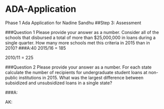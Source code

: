 # ADA-Application
Phase 1 Ada Application for Nadine Sandhu
##Step 3: Assessment

###Question 1
Please provide your answer as a number. Consider all of the schools that disbursed a total of more than $25,000,000 in loans during a single quarter. How many more schools met this criteria in 2015 than in 2010?
###A:40
2015/16 = 185

2010/11 = 225

###Question 2
Please provide your answer as a number. For each state calculate the number of recipients for undergraduate student loans at non-public institutions in 2015. What was the largest difference between subsidized and unsubsidized loans in a single state?

###A:

AK:
